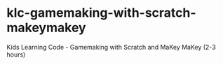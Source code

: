 # klc-gamemaking-with-scratch-makeymakey
Kids Learning Code - Gamemaking with Scratch and MaKey MaKey (2-3 hours)
